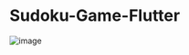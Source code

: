 # Sudoku-Game-Flutter

![image](https://user-images.githubusercontent.com/73766765/153766976-15fc5e0c-c65a-4891-b4cd-06b58a4b7cbe.png)
